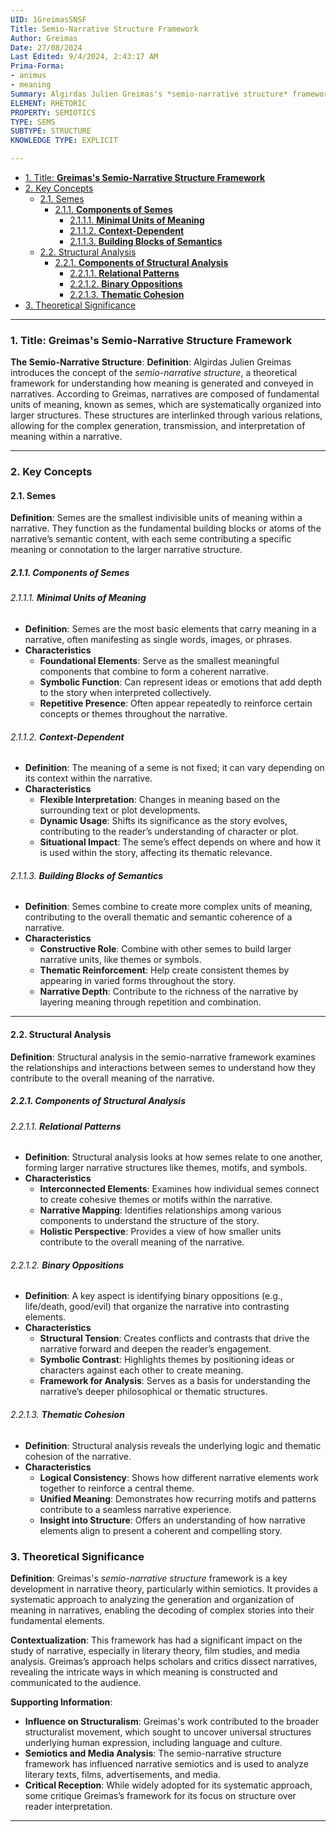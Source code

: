 ```yaml
---
UID: 1GreimasSNSF
Title: Semio-Narrative Structure Framework
Author: Greimas
Date: 27/08/2024
Last Edited: 9/4/2024, 2:43:17 AM
Prima-Forma:
- animus
- meaning
Summary: Algirdas Julien Greimas's *semio-narrative structure* framework explains how meaning is generated through semes, the smallest units of meaning, which form complex structures in narratives. His structural analysis examines relationships between semes, revealing the underlying logic and thematic cohesion, with significant influence on narrative theory, semiotics, and media studies.
ELEMENT: RHETORIC
PROPERTY: SEMIOTICS
TYPE: SEMS
SUBTYPE: STRUCTURE
KNOWLEDGE TYPE: EXPLICIT

---
```

- [1. Title: **Greimas's Semio-Narrative Structure Framework**](#1-title-greimass-semio-narrative-structure-framework)
- [2. Key Concepts](#2-key-concepts)
  - [2.1. Semes](#21-semes)
    - [2.1.1. **Components of Semes**](#211-components-of-semes)
      - [2.1.1.1. **Minimal Units of Meaning**](#2111-minimal-units-of-meaning)
      - [2.1.1.2. **Context-Dependent**](#2112-context-dependent)
      - [2.1.1.3. **Building Blocks of Semantics**](#2113-building-blocks-of-semantics)
  - [2.2. Structural Analysis](#22-structural-analysis)
    - [2.2.1. **Components of Structural Analysis**](#221-components-of-structural-analysis)
      - [2.2.1.1. **Relational Patterns**](#2211-relational-patterns)
      - [2.2.1.2. **Binary Oppositions**](#2212-binary-oppositions)
      - [2.2.1.3. **Thematic Cohesion**](#2213-thematic-cohesion)
- [3. Theoretical Significance](#3-theoretical-significance)

---


### 1. Title: **Greimas's Semio-Narrative Structure Framework**

**The Semio-Narrative Structure**:
   **Definition**: Algirdas Julien Greimas introduces the concept of the *semio-narrative structure*, a theoretical framework for understanding how meaning is generated and conveyed in narratives. According to Greimas, narratives are composed of fundamental units of meaning, known as semes, which are systematically organized into larger structures. These structures are interlinked through various relations, allowing for the complex generation, transmission, and interpretation of meaning within a narrative.

---

### 2. Key Concepts

#### 2.1. Semes

**Definition**:
   Semes are the smallest indivisible units of meaning within a narrative. They function as the fundamental building blocks or atoms of the narrative’s semantic content, with each seme contributing a specific meaning or connotation to the larger narrative structure.

##### 2.1.1. **Components of Semes**

###### 2.1.1.1. **Minimal Units of Meaning**
  - **Definition**: Semes are the most basic elements that carry meaning in a narrative, often manifesting as single words, images, or phrases.
  - **Characteristics**
    - **Foundational Elements**: Serve as the smallest meaningful components that combine to form a coherent narrative.
    - **Symbolic Function**: Can represent ideas or emotions that add depth to the story when interpreted collectively.
    - **Repetitive Presence**: Often appear repeatedly to reinforce certain concepts or themes throughout the narrative.

###### 2.1.1.2. **Context-Dependent**
  - **Definition**: The meaning of a seme is not fixed; it can vary depending on its context within the narrative.
  - **Characteristics**
    - **Flexible Interpretation**: Changes in meaning based on the surrounding text or plot developments.
    - **Dynamic Usage**: Shifts its significance as the story evolves, contributing to the reader’s understanding of character or plot.
    - **Situational Impact**: The seme’s effect depends on where and how it is used within the story, affecting its thematic relevance.

###### 2.1.1.3. **Building Blocks of Semantics**
  - **Definition**: Semes combine to create more complex units of meaning, contributing to the overall thematic and semantic coherence of a narrative.
  - **Characteristics**
    - **Constructive Role**: Combine with other semes to build larger narrative units, like themes or symbols.
    - **Thematic Reinforcement**: Help create consistent themes by appearing in varied forms throughout the story.
    - **Narrative Depth**: Contribute to the richness of the narrative by layering meaning through repetition and combination.


---

#### 2.2. Structural Analysis

**Definition**:
   Structural analysis in the semio-narrative framework examines the relationships and interactions between semes to understand how they contribute to the overall meaning of the narrative.

##### 2.2.1. **Components of Structural Analysis**

###### 2.2.1.1. **Relational Patterns**
  - **Definition**: Structural analysis looks at how semes relate to one another, forming larger narrative structures like themes, motifs, and symbols.
  - **Characteristics**
    - **Interconnected Elements**: Examines how individual semes connect to create cohesive themes or motifs within the narrative.
    - **Narrative Mapping**: Identifies relationships among various components to understand the structure of the story.
    - **Holistic Perspective**: Provides a view of how smaller units contribute to the overall meaning of the narrative.

###### 2.2.1.2. **Binary Oppositions**
  - **Definition**: A key aspect is identifying binary oppositions (e.g., life/death, good/evil) that organize the narrative into contrasting elements.
  - **Characteristics**
    - **Structural Tension**: Creates conflicts and contrasts that drive the narrative forward and deepen the reader’s engagement.
    - **Symbolic Contrast**: Highlights themes by positioning ideas or characters against each other to create meaning.
    - **Framework for Analysis**: Serves as a basis for understanding the narrative’s deeper philosophical or thematic structures.

###### 2.2.1.3. **Thematic Cohesion**
  - **Definition**: Structural analysis reveals the underlying logic and thematic cohesion of the narrative.
  - **Characteristics**
    - **Logical Consistency**: Shows how different narrative elements work together to reinforce a central theme.
    - **Unified Meaning**: Demonstrates how recurring motifs and patterns contribute to a seamless narrative experience.
    - **Insight into Structure**: Offers an understanding of how narrative elements align to present a coherent and compelling story.


### 3. Theoretical Significance

**Definition**:
   Greimas's *semio-narrative structure* framework is a key development in narrative theory, particularly within semiotics. It provides a systematic approach to analyzing the generation and organization of meaning in narratives, enabling the decoding of complex stories into their fundamental elements.



**Contextualization**:
   This framework has had a significant impact on the study of narrative, especially in literary theory, film studies, and media analysis. Greimas’s approach helps scholars and critics dissect narratives, revealing the intricate ways in which meaning is constructed and communicated to the audience.

**Supporting Information**:
   - **Influence on Structuralism**: Greimas's work contributed to the broader structuralist movement, which sought to uncover universal structures underlying human expression, including language and culture.
   - **Semiotics and Media Analysis**: The semio-narrative structure framework has influenced narrative semiotics and is used to analyze literary texts, films, advertisements, and media.
   - **Critical Reception**: While widely adopted for its systematic approach, some critique Greimas’s framework for its focus on structure over reader interpretation.

---
